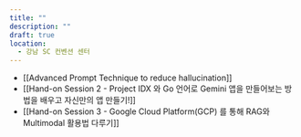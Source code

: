 ```yaml
---
title: ""
description: ""
draft: true
location:
  - 강남 SC 컨벤션 센터
---
```



- [[Advanced Prompt Technique to reduce hallucination]]
- [[Hand-on Session 2 - Project IDX 와 Go 언어로 Gemini 앱을 만들어보는 방법을 배우고 자신만의 앱 만들기!]]
- [[Hand-on Session 3 - Google Cloud Platform(GCP) 를 통해 RAG와 Multimodal 활용법 다루기]]
